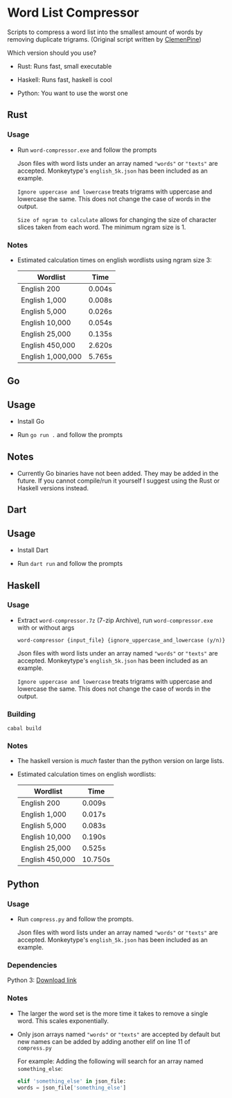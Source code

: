 # Word List Compressor

Scripts to compress a word list into the smallest amount of words by removing duplicate trigrams. (Original script written by [ClemenPine](https://github.com/ClemenPine/word-compressor))

Which version should you use?

- Rust: Runs fast, small executable

- Haskell: Runs fast, haskell is cool

- Python: You want to use the worst one

## Rust

### Usage

- Run `word-compressor.exe` and follow the prompts

    Json files with word lists under an array named `"words"` or `"texts"` are accepted. Monkeytype's `english_5k.json` has been included as an example.

    `Ignore uppercase and lowercase` treats trigrams with uppercase and lowercase the same. This does not change the case of words in the output.

    `Size of ngram to calculate` allows for changing the size of character slices taken from each word. The minimum ngram size is 1.

### Notes

- Estimated calculation times on english wordlists using ngram size 3:

    | Wordlist          | Time   |
    |-------------------|--------|
    | English 200       | 0.004s |
    | English 1,000     | 0.008s |
    | English 5,000     | 0.026s |
    | English 10,000    | 0.054s |
    | English 25,000    | 0.135s |
    | English 450,000   | 2.620s |
    | English 1,000,000 | 5.765s |

## Go

## Usage

- Install Go

- Run `go run .` and follow the prompts

## Notes

- Currently Go binaries have not been added. They may be added in the future. If you cannot compile/run it yourself I suggest using the Rust or Haskell versions instead.

## Dart

## Usage

- Install Dart

- Run `dart run` and follow the prompts

## Haskell

### Usage

- Extract `word-compressor.7z` (7-zip Archive), run `word-compressor.exe` with or without args

    ```
    word-compressor {input_file} {ignore_uppercase_and_lowercase (y/n)}
    ```

    Json files with word lists under an array named `"words"` or `"texts"` are accepted. Monkeytype's `english_5k.json` has been included as an example.

    `Ignore uppercase and lowercase` treats trigrams with uppercase and lowercase the same. This does not change the case of words in the output.

### Building

```
cabal build
```

### Notes

- The haskell version is *much* faster than the python version on large lists.

- Estimated calculation times on english wordlists:

    | Wordlist        | Time    |
    |-----------------|---------|
    | English 200     | 0.009s  |
    | English 1,000   | 0.017s  |
    | English 5,000   | 0.083s  |
    | English 10,000  | 0.190s  |
    | English 25,000  | 0.525s  |
    | English 450,000 | 10.750s |

## Python

### Usage

- Run `compress.py` and follow the prompts.

    Json files with word lists under an array named `"words"` or `"texts"` are accepted. Monkeytype's `english_5k.json` has been included as an example.

### Dependencies

Python 3: [Download link](https://www.python.org/downloads/)

### Notes

- The larger the word set is the more time it takes to remove a single word. This scales exponentially.

- Only json arrays named `"words"` or `"texts"` are accepted by default but new names can be added by adding another elif on line 11 of `compress.py`

    For example: Adding the following will search for an array named `something_else`:
    ```python
    elif 'something_else' in json_file:
    words = json_file['something_else']
    ```